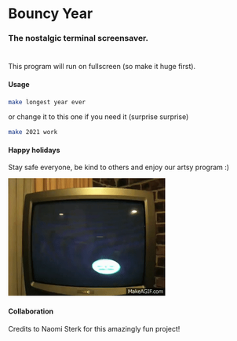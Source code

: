 # Bouncy Year
### The nostalgic terminal screensaver.

#
This program will run on fullscreen (so make it huge first). 

#### Usage
```bash
make longest year ever 
```
or change it to this one if you need it (surprise surprise)
```bash
make 2021 work
```
#### Happy holidays
Stay safe everyone, be kind to others and enjoy our artsy program :)

![](ArtsyContest/satisfying.gif)

#### Collaboration

Credits to Naomi Sterk for this amazingly fun project!
